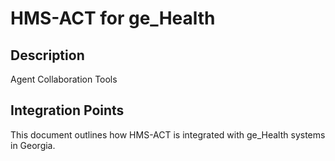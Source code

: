 # HMS-ACT for ge_Health

## Description

Agent Collaboration Tools

## Integration Points

This document outlines how HMS-ACT is integrated with ge_Health systems in Georgia.
